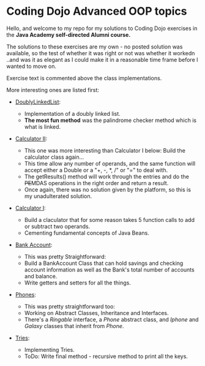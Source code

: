 # Coding Dojo Advanced OOP topics

Hello, and welcome to my repo for my solutions to Coding Dojo exercises in the **Java Academy self-directed Alumni course.**

The solutions to these exercises are my own - no posted solution was available, so the test of whether it was right or not was whether it workedn ..and was it as elegant as I could make it in a reasonable time frame before I wanted to move on.

Exercise text is commented above the class implementations. 

More interesting ones are listed first:

- [DoublyLinkedList](https://github.com/s-graham42/DojoJavaOOPAdv/blob/master/src/com/sgraham/DoublyLinkedList/DLL.java#L129):
    - Implementation of a doubly linked list.
    - **The most fun method** was the palindrome checker method which is what is linked.

- [Calculator II](https://github.com/s-graham42/DojoJavaOOPAdv/blob/master/src/com/sgraham/calculatortwo/Calculator2.java#L59):
    - This one was more interesting than Calculator I below:  Build the calculator class again...
    - This time allow any number of operands, and the same function will accept either a Double or a "+, -, *, /" or "=" to deal with.
    - The getResults() method will work through the entries and do the ~~PE~~MDAS operations in the right order and return a result.
    - Once again, there was no solution given by the platform, so this is my unadulterated solution.

- [Calculator I](https://github.com/s-graham42/DojoJavaOOPAdv/blob/master/src/com/sgraham/calculator/Calculator.java):
    - Build a claculator that for some reason takes 5 function calls to add or subtract two operands.
    - Cementing fundamental concepts of Java Beans.

- [Bank Account](https://github.com/s-graham42/DojoJavaOOPAdv/blob/master/src/com/sgraham/bank/BankAccount.java):
    - This was pretty Straightforward:
    - Build a BankAccount Class that can hold savings and checking account information as well as the Bank's total number of accounts and balance.
    - Write getters and setters for all the things.

- [Phones](https://github.com/s-graham42/DojoJavaOOPAdv/tree/master/src/com/sgraham/phones):
    - This was pretty straightforward too:
    - Working on Abstract Classes, Inheritance and Interfaces.
    - There's a *Ringable* interface, a *Phone* abstract class, and *Iphone* and *Galaxy* classes that inherit from *Phone*.

- [Tries](https://github.com/s-graham42/DojoJavaOOPAdv/blob/master/src/com/sgraham/triesintro/Trie.java):
    - Implementing Tries.
    - ToDo:  Write final method - recursive method to print all the keys.
